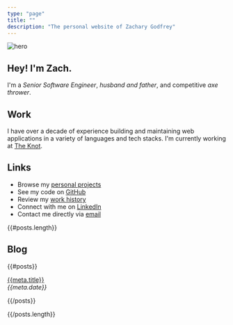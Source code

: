 ```yaml
---
type: "page"
title: ""
description: "The personal website of Zachary Godfrey"
---
```


![hero](data:image/jpg;base64,{{>hero}})

## Hey! I'm Zach.

I'm a *Senior Software Engineer*, *husband and father*, and competitive *axe thrower*.

## Work

I have over a decade of experience building and maintaining web applications in a variety of languages and tech stacks. I'm currently working at [The Knot](https://theknot.com).

## Links

- Browse my [personal projects](/projects)
- See my code on [GitHub](https://github.com/ZacharyGodfrey)
- Review my [work history](/work)
- Connect with me on [LinkedIn](https://linkedin.com/in/zachary-godfrey)
- Contact me directly via [email](mailto:contact@zacharygodfrey.dev)

{{#posts.length}}

## Blog

{{#posts}}

[{{meta.title}}](/{{{uri}}})\
*{{meta.date}}*

{{/posts}}

{{/posts.length}}